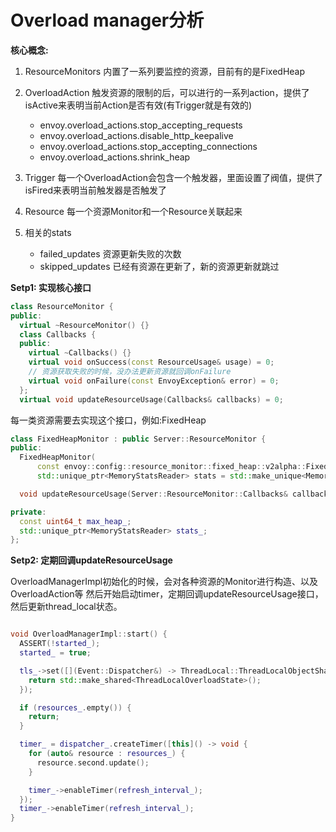 # Overload manager分析

**核心概念:**

1. ResourceMonitors 内置了一系列要监控的资源，目前有的是FixedHeap

2. OverloadAction 触发资源的限制的后，可以进行的一系列action，提供了isActive来表明当前Action是否有效(有Trigger就是有效的)

    * envoy.overload_actions.stop_accepting_requests
    * envoy.overload_actions.disable_http_keepalive
    * envoy.overload_actions.stop_accepting_connections
    * envoy.overload_actions.shrink_heap

3. Trigger 每一个OverloadAction会包含一个触发器，里面设置了阀值，提供了isFired来表明当前触发器是否触发了

4. Resource 每一个资源Monitor和一个Resource关联起来

5. 相关的stats

    * failed_updates 资源更新失败的次数
    * skipped_updates 已经有资源在更新了，新的资源更新就跳过

**Setp1: 实现核心接口**

```cpp
class ResourceMonitor {
public:
  virtual ~ResourceMonitor() {}
  class Callbacks {
  public:
    virtual ~Callbacks() {}
    virtual void onSuccess(const ResourceUsage& usage) = 0;
    // 资源获取失败的时候，没办法更新资源就回调onFailure
    virtual void onFailure(const EnvoyException& error) = 0;
  };
  virtual void updateResourceUsage(Callbacks& callbacks) = 0;
```

每一类资源需要去实现这个接口，例如:FixedHeap

```cpp
class FixedHeapMonitor : public Server::ResourceMonitor {
public:
  FixedHeapMonitor(
      const envoy::config::resource_monitor::fixed_heap::v2alpha::FixedHeapConfig& config,
      std::unique_ptr<MemoryStatsReader> stats = std::make_unique<MemoryStatsReader>());

  void updateResourceUsage(Server::ResourceMonitor::Callbacks& callbacks) override;

private:
  const uint64_t max_heap_;
  std::unique_ptr<MemoryStatsReader> stats_;
};
```

**Setp2: 定期回调updateResourceUsage**

OverloadManagerImpl初始化的时候，会对各种资源的Monitor进行构造、以及OverloadAction等
然后开始启动timer，定期回调updateResourceUsage接口，然后更新thread_local状态。

```cpp

void OverloadManagerImpl::start() {
  ASSERT(!started_);
  started_ = true;

  tls_->set([](Event::Dispatcher&) -> ThreadLocal::ThreadLocalObjectSharedPtr {
    return std::make_shared<ThreadLocalOverloadState>();
  });

  if (resources_.empty()) {
    return;
  }

  timer_ = dispatcher_.createTimer([this]() -> void {
    for (auto& resource : resources_) {
      resource.second.update();
    }

    timer_->enableTimer(refresh_interval_);
  });
  timer_->enableTimer(refresh_interval_);
}
```